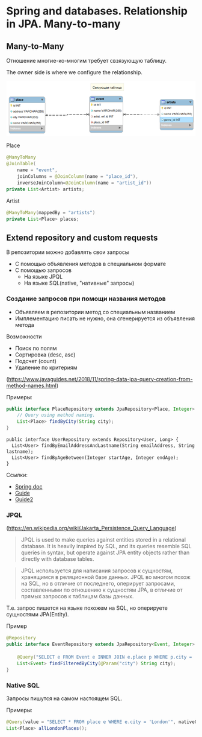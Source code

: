 Spring and databases. Relationship in JPA. Many-to-many
=======================================================

## Many-to-Many

Отношение многие-ко-многим требует свзязующую таблицу.

The owner side is where we configure the relationship.

![](many-to-many.png)

Place

```java
@ManyToMany
@JoinTable(
    name = "event",
    joinColumns = @JoinColumn(name = "place_id"),
    inverseJoinColumn=@JoinColumn(name = "artist_id"))
private List<Artist> artists;
```

Artist

```java
@ManyToMany(mappedBy = "artists")
private List<Place> places;
```


## Extend repository and custom requests

В репозитории можно добавлять свои запросы

- С помощью объявления методов в специальном формате
- С помощью запросов
    - На языке JPQL
    - На языке SQL(native, "нативные" запросы)

### Создание запросов при помощи названия методов

- Объявляем в репозитории метод со специальным названием
- Имплементацию писать не нужно, она сгенерируется из объявления метода

Возможности

- Поиск по полям
- Сортировка (desc, asc)
- Подсчет (count)
- Удаление по критериям

(https://www.javaguides.net/2018/11/spring-data-jpa-query-creation-from-method-names.html)

Примеры:

```java
public interface PlaceRepository extends JpaRepository<Place, Integer> {
    // Query using method naming.
    List<Place> findByCity(String city);
}
```

```
public interface UserRepository extends Repository<User, Long> {
  List<User> findByEmailAddressAndLastname(String emailAddress, String lastname);
  List<User> findByAgeBetween(Integer startAge, Integer endAge);
}
```

Ссылки:

- [Spring doc](https://docs.spring.io/spring-data/jpa/docs/current/reference/html/#repositories.query-methods)
- [Guide](https://www.javaguides.net/2018/11/spring-data-jpa-query-creation-from-method-names.html)
- [Guide2](https://www.baeldung.com/spring-data-derived-queries)

### JPQL

(https://en.wikipedia.org/wiki/Jakarta_Persistence_Query_Language)

>JPQL is used to make queries against entities stored in a relational database.
>It is heavily inspired by SQL, and its queries resemble SQL queries in syntax,
>but operate against JPA entity objects rather than directly with database tables. 

>JPQL используется для написания запросов к сущностям, хранящимся в реляционной базе данных.
>JPQL во многом похож на SQL, но в отличие от последнего, оперирует запросами,
>составленными по отношению к сущностям JPA, в отличие от прямых запросов к таблицам базы данных. 

Т.е. запрос пишется на языке похожем на SQL, но оперируете сущностями JPA(Entity).

Пример

```java
@Repository
public interface EventRepository extends JpaRepository<Event, Integer> {

    @Query("SELECT e FROM Event e INNER JOIN e.place p WHERE p.city = :city")
    List<Event> findFilteredByCity(@Param("city") String city);
}
```

### Native SQL

Запросы пишутся на самом настоящем SQL.

Примеры:

```java
@Query(value = "SELECT * FROM place e WHERE e.city = 'London'", nativeQuery = true)
List<Place> allLondonPlaces();
```

